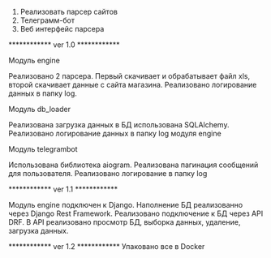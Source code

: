 1. Реализовать парсер сайтов
2. Телеграмм-бот
3. Веб интерфейс парсера


************ ver 1.0 ************

Модуль engine

Реализовано 2 парсера. Первый скачивает и обрабатывает файл xls, второй скачивает данные с сайта магазина.
Реализовано логирование данных в папку log.


Модуль db_loader

Реализована загрузка данных в БД использована SQLAlchemy.
Реализовано логирование данных в папку log модуля engine


Модуль telegrambot

Использована библиотека aiogram.
Реализована пагинация сообщений для пользователя.
Реализовано логирование в папку log

************ ver 1.1 ************

Модуль engine подключен к Django. 
Наполнение БД реализованно через Django Rest Framework.
Реализовано подключение к БД через API DRF.
В API реализовано просмотр БД, выборка данных, удаление, загрузка данных.

************ ver 1.2 ************
Упаковано все в Docker